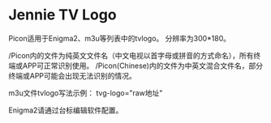 # Jennie TV Logo
Picon适用于Enigma2、m3u等列表中的tvlogo。
分辨率为300*180。

/Picon内的文件为纯英文文件名（中文电视以首字母或拼音的方式命名），所有终端或APP可正常识别使用。
/Picon(Chinese)内的文件为中英文混合文件名，部分终端或APP可能会出现无法识别的情况。

m3u文件tvlogo写法示例：
tvg-logo="raw地址"

Enigma2请通过台标编辑软件配置。
